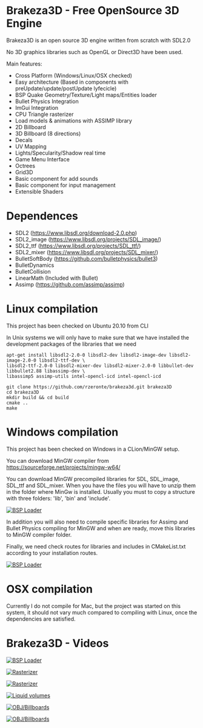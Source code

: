 # Brakeza3D - Free OpenSource 3D Engine

Brakeza3D is an open source 3D engine written from scratch with SDL2.0

No 3D graphics libraries such as OpenGL or Direct3D have been used.

Main features:

- Cross Platform (Windows/Linux/OSX checked)
- Easy architecture (Based in components with preUpdate/update/postUpdate lyfecicle)
- BSP Quake Geometry/Texture/Light maps/Entities loader
- Bullet Physics Integration
- ImGui Integration
- CPU Triangle rasterizer
- Load models & animations with ASSIMP library
- 2D Billboard
- 3D Billboard (8 directions)
- Decals  
- UV Mapping
- Lights/Specularity/Shadow real time
- Game Menu Interface
- Octrees
- Grid3D
- Basic component for add sounds
- Basic component for input management
- Extensible Shaders

# Dependences

- SDL2 (https://www.libsdl.org/download-2.0.php)
- SDL2_image (https://www.libsdl.org/projects/SDL_image/)
- SDL2_ttf (https://www.libsdl.org/projects/SDL_ttf/)
- SDL2_mixer (https://www.libsdl.org/projects/SDL_mixer/)
- BulletSoftBody (https://github.com/bulletphysics/bullet3)
- BulletDynamics 
- BulletCollision
- LinearMath (Included with Bullet)
- Assimp (https://github.com/assimp/assimp)

# Linux compilation

This project has been checked on Ubuntu 20.10 from CLI

In Unix systems we will only have to make sure that we have installed the development packages of the libraries that we need

``` 
apt-get install libsdl2-2.0-0 libsdl2-dev libsdl2-image-dev libsdl2-image-2.0-0 libsdl2-ttf-dev \
libsdl2-ttf-2.0-0 libsdl2-mixer-dev libsdl2-mixer-2.0-0 libbullet-dev libbullet2.88 libassimp-dev \
libassimp5 assimp-utils intel-opencl-icd intel-opencl-icd
```

``` 
git clone https://github.com/rzeronte/brakeza3d.git brakeza3D
cd brakeza3D
mkdir build && cd build
cmake ..
make
```

# Windows compilation

This project has been checked on Windows in a CLion/MinGW setup.

You can download MinGW compiler from https://sourceforge.net/projects/mingw-w64/

You can download MinGW precompiled libraries for SDL, SDL_image, SDL_ttf and SDL_mixer. When you have the files you will have to unzip them in the folder where MinGw is installed. Usually you must to copy a structure with three folders: 'lib', 'bin' and 'include'.

[![BSP Loader](https://github.com/rzeronte/brakeza3d/raw/master/doc/levels/libraries_brakeza_windows2.png)](https://github.com/rzeronte/brakeza3d/blob/master/doc/levels/cmakelist_windows_sample.png "CMakeList.txt sample")

In addition you will also need to compile specific libraries for Assimp and Bullet Physics compiling for MinGW and when are ready, move this libraries to MinGW compiler folder.

Finally, we need check routes for libraries and includes in CMakeList.txt according to your installation routes.

[![BSP Loader](https://github.com/rzeronte/brakeza3d/raw/master/doc/levels/cmakelist_windows_sample.png)](https://github.com/rzeronte/brakeza3d/blob/master/doc/levels/cmakelist_windows_sample.png "CMakeList.txt sample")

# OSX compilation

Currently I do not compile for Mac, but the project was started on this system, it should not vary much compared to compiling with Linux, once the dependencies are satisfied.

# Brakeza3D - Videos

[![BSP Loader](http://i3.ytimg.com/vi/g_AP3GaFYQs/hqdefault.jpg)](https://youtu.be/g_AP3GaFYQs "BSP Loader")

[![Rasterizer](http://i3.ytimg.com/vi/aju_-6ZP7Uo/hqdefault.jpg)](https://youtu.be/aju_-6ZP7Uo "Rasterizer")

[![Rasterizer](http://i3.ytimg.com/vi/llORYHJkOj0/hqdefault.jpg)](https://youtu.be/llORYHJkOj0 "Lightmaps")

[![Liquid volumes](http://i3.ytimg.com/vi/JdtLIGsecaQ/hqdefault.jpg)](https://youtu.be/JdtLIGsecaQ "Liquid volumes")

[![OBJ/Billboards](http://i3.ytimg.com/vi/Txr7tlYJNVQ/hqdefault.jpg)](https://youtu.be/Txr7tlYJNVQ "OBJ/Billboards")

[![OBJ/Billboards](http://i3.ytimg.com/vi/dpvQxOO04F4/hqdefault.jpg)](https://youtu.be/dpvQxOO04F4 "FPS features")
